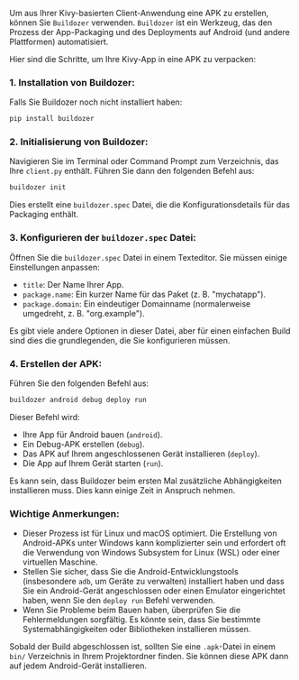 Um aus Ihrer Kivy-basierten Client-Anwendung eine APK zu erstellen, können Sie `Buildozer` verwenden. `Buildozer` ist ein Werkzeug, das den Prozess der App-Packaging und des Deployments auf Android (und andere Plattformen) automatisiert.

Hier sind die Schritte, um Ihre Kivy-App in eine APK zu verpacken:

### 1. Installation von Buildozer:

Falls Sie Buildozer noch nicht installiert haben:

```bash
pip install buildozer
```

### 2. Initialisierung von Buildozer:

Navigieren Sie im Terminal oder Command Prompt zum Verzeichnis, das Ihre `client.py` enthält. Führen Sie dann den folgenden Befehl aus:

```bash
buildozer init
```

Dies erstellt eine `buildozer.spec` Datei, die die Konfigurationsdetails für das Packaging enthält.

### 3. Konfigurieren der `buildozer.spec` Datei:

Öffnen Sie die `buildozer.spec` Datei in einem Texteditor. Sie müssen einige Einstellungen anpassen:

- `title`: Der Name Ihrer App.
- `package.name`: Ein kurzer Name für das Paket (z. B. "mychatapp").
- `package.domain`: Ein eindeutiger Domainname (normalerweise umgedreht, z. B. "org.example").

Es gibt viele andere Optionen in dieser Datei, aber für einen einfachen Build sind dies die grundlegenden, die Sie konfigurieren müssen.

### 4. Erstellen der APK:

Führen Sie den folgenden Befehl aus:

```bash
buildozer android debug deploy run
```

Dieser Befehl wird:

- Ihre App für Android bauen (`android`).
- Ein Debug-APK erstellen (`debug`).
- Das APK auf Ihrem angeschlossenen Gerät installieren (`deploy`).
- Die App auf Ihrem Gerät starten (`run`).

Es kann sein, dass Buildozer beim ersten Mal zusätzliche Abhängigkeiten installieren muss. Dies kann einige Zeit in Anspruch nehmen. 

### Wichtige Anmerkungen:

- Dieser Prozess ist für Linux und macOS optimiert. Die Erstellung von Android-APKs unter Windows kann komplizierter sein und erfordert oft die Verwendung von Windows Subsystem for Linux (WSL) oder einer virtuellen Maschine.
- Stellen Sie sicher, dass Sie die Android-Entwicklungstools (insbesondere `adb`, um Geräte zu verwalten) installiert haben und dass Sie ein Android-Gerät angeschlossen oder einen Emulator eingerichtet haben, wenn Sie den `deploy run` Befehl verwenden.
- Wenn Sie Probleme beim Bauen haben, überprüfen Sie die Fehlermeldungen sorgfältig. Es könnte sein, dass Sie bestimmte Systemabhängigkeiten oder Bibliotheken installieren müssen.

Sobald der Build abgeschlossen ist, sollten Sie eine `.apk`-Datei in einem `bin/` Verzeichnis in Ihrem Projektordner finden. Sie können diese APK dann auf jedem Android-Gerät installieren.
